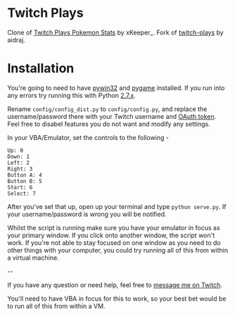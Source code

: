 Twitch Plays
============

Clone of [Twitch Plays Pokemon Stats](http://twitch.tv/xKeeper_) by  xKeeper_.
Fork of [twitch-plays](http://github.com/aidraj/twitch-plays) by  aidraj. 


Installation
============

You're going to need to have [pywin32](http://sourceforge.net/projects/pywin32/) and [pygame](http://pygame.org/) installed. If you run into any errors try running this with Python [2.7.x](http://www.python.org/download/releases/2.7/).

Rename `config/config_dist.py` to `config/config.py`, and replace the username/password there with your Twitch username and [OAuth token](http://www.twitchapps.com/tmi/).
Feel free to disabel features you do not want and modify any settings.

In your VBA/Emulator, set the controls to the following -

```
Up: 0
Down: 1
Left: 2
Right: 3
Button A: 4
Button B: 5
Start: 6
Select: 7
```

After you've set that up, open up your terminal and type `python serve.py`. If your username/password is wrong you will be notified.

Whilst the script is running make sure you have your emulator in focus as your primary window. If you click onto another window, the script won't work. If you're not able to stay focused on one window as you need to do other things with your computer, you could try running all of this from within a virtual machine.

--


If you have any question or need help, feel free to [message me on Twitch](http://www.twitch.tv/message/compose?to=xxbliink).

You'll need to have VBA in focus for this to work, so your best bet would be to run all of this
from within a VM.

